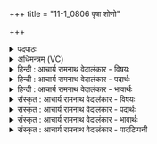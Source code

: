 +++
title = "11-1_0806 वृषा शोणो"

+++
<details><summary>पदपाठः</summary>

वृ꣡षा꣢꣯। शो꣡णः꣢꣯। अ꣣भिक꣡नि꣢क्रदत्। अ꣣भि। क꣡नि꣢꣯क्रदत्। गाः। न꣣द꣡य꣢न्। ए꣣षि। पृथिवी꣣म्। उ꣣त꣢। द्याम्। इ꣡न्द्र꣢꣯स्य। इ꣣व। वग्नुः꣢। आ। शृ꣣ण्वे। आजौ꣢। प्र꣣चोद꣡य꣢न्। प्र꣣। चोद꣡य꣢न्। अ꣣र्षसि। वा꣡च꣢꣯म्। आ। इ꣣मा꣢म्। ८०६।
</details>

<details><summary>अधिमन्त्रम् (VC)</summary>

- पवमानः सोमः
- उपमन्युर्वासिष्ठः
- त्रिष्टुप्
- धैवतः
</details>

<details><summary>हिन्दी : आचार्य रामनाथ वेदालंकार - विषयः</summary>

प्रथम मन्त्र में यह वर्णन है कि परमात्मा ही मेघों को गर्जाता है।
</details>

<details><summary>हिन्दी : आचार्य रामनाथ वेदालंकार - पदार्थः</summary>

पदार्थान्वयभाषाः -  हे सोम परमात्मन् ! (वृषा) वर्षा करनेवाले, (शोणः) क्रियाशील आप (गाः) विद्युद्वाणियों को (अभि कनिक्रदत्) गर्जाते हुए, तथा उससे (पृथिवीम्) भूमि को (उत) और (द्याम्) आकाश को (नदयन्) नादयुक्त करते हुए (एषि) व्यवहार करते हो। उस समय ऐसा लगता है कि (आजौ) युद्ध में (इन्द्रस्य इव) मानों सेनापति का (वग्नुः) दुन्दुभि आदि का नाद (आ शृण्वे) सुनाई दे रहा हो। आप ही (इमाम्) इस (वाचम्) मनुष्यों से उच्चारण की जानेवाली व्यक्त वाणी को (प्रचोदयन्) प्रेरित करते हुए (आ अर्षसि) आते हो ॥१॥ इस मन्त्र में उत्प्रेक्षालङ्कार है ॥१॥
</details>

<details><summary>हिन्दी : आचार्य रामनाथ वेदालंकार - भावार्थः</summary>

भावार्थभाषाः -  जल-वाष्पों का उपर जाना, मेघघटाओं का निर्माण, विद्युत् का चमकना, मेघों का गरजना इत्यादि सभी कार्य सूर्य, पवन आदि के माध्यम से परमेश्वर ही करता है। इसके करने में हम जैसों का सामर्थ्य नहीं है। वही मनुष्यों को व्यक्त वाणी प्रदान करता है ॥१॥
</details>

<details><summary>संस्कृत : आचार्य रामनाथ वेदालंकार - विषयः</summary>

तत्रादौ परमात्मैव मेघान् गर्जयतीत्याह।
</details>

<details><summary>संस्कृत : आचार्य रामनाथ वेदालंकार - पदार्थः</summary>

पदार्थान्वयभाषाः -  हे सोम परमात्मन् ! (वृषा) वर्षकः, (शोणः) क्रियाशीलः त्वम् [शोणृ वर्णगत्योः, भ्वादिः।] (गाः) स्तनयित्नुवाचः (अभिकनिक्रदत्) अभिक्रन्दयन्, तेन च (पृथिवीम्) भूमिम् (उत) अपि च (द्याम्) आकाशम् (नदयन्) शब्दापयन् (एषि) व्यवहरसि। (आजौ) युद्धे (इन्द्रस्य इव) सेनापतेः इव (वग्नुः) दुन्दुभ्यादिनादः। [वग्नुः वाङ्नाम। निघं० १।११।] (आशृण्वे) आश्रूयते। त्वमेव (इमाम्) एताम् (वाचम्) मनुष्यैरुदीर्यमाणां व्यक्तां वाणीम् (प्रचोदयन्) प्रेरयन् (आ अर्षसि) आगच्छसि ॥१॥ अत्रोत्प्रेक्षालङ्कारः ॥१॥
</details>

<details><summary>संस्कृत : आचार्य रामनाथ वेदालंकार - भावार्थः</summary>

भावार्थभाषाः -  जलवाष्पाणामुपरिगमनं, मेघघटानां निर्माणं, विद्युच्चाकचक्यं, मेघगर्जनमित्यादि सर्वमपि कार्यं सूर्यपवनादिमाध्यमेन परमेश्वर एव करोति, नास्य सम्पादनेऽस्मादृशां सामर्थ्यमस्ति। स एव मनुष्यान् व्यक्तवाचः करोति ॥१॥
</details>

<details><summary>संस्कृत : आचार्य रामनाथ वेदालंकार - पादटिप्पनी</summary>

टिप्पणी:   २. ऋ० ९।९७।१३, ‘न॒दय॑न्नेति’ ‘प्र॑चे॒तय॑न्नर्षति॒’ इति भेदः।
</details>